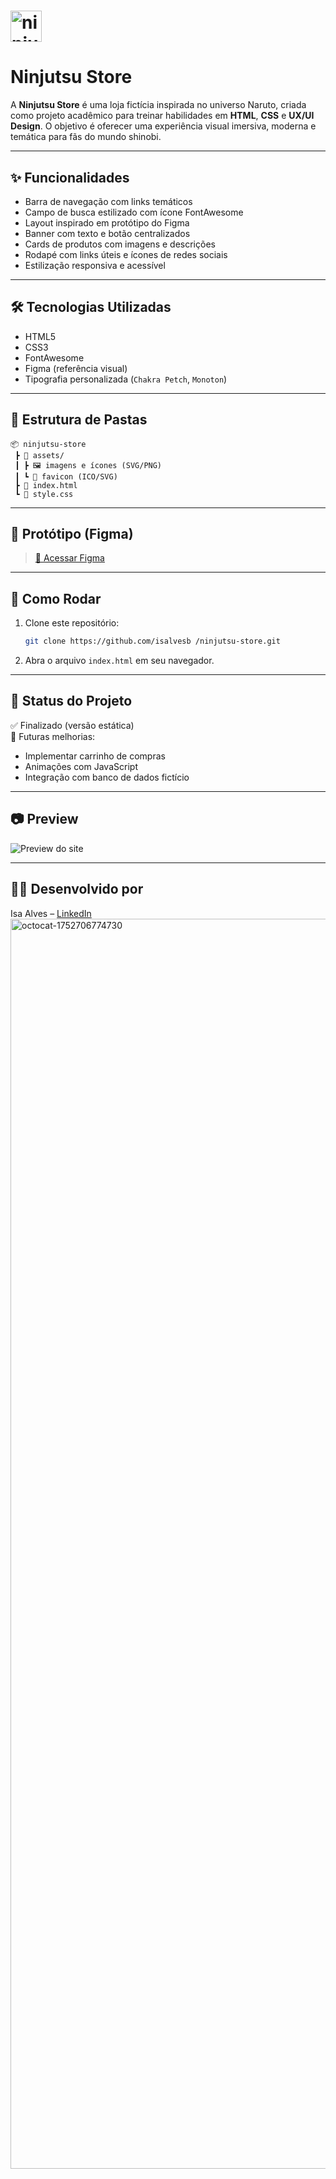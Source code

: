 # <img width="50" height="50" alt="ninjutsu-store-logo" src="https://github.com/user-attachments/assets/11a384f9-ad36-410c-a3d1-31ff76bb2bac" /><h1>Ninjutsu Store</h1>

A **Ninjutsu Store** é uma loja fictícia inspirada no universo Naruto, criada como projeto acadêmico para treinar habilidades em **HTML**, **CSS** e **UX/UI Design**. O objetivo é oferecer uma experiência visual imersiva, moderna e temática para fãs do mundo shinobi.

---

## ✨ Funcionalidades

- Barra de navegação com links temáticos
- Campo de busca estilizado com ícone FontAwesome
- Layout inspirado em protótipo do Figma
- Banner com texto e botão centralizados
- Cards de produtos com imagens e descrições
- Rodapé com links úteis e ícones de redes sociais
- Estilização responsiva e acessível

---

## 🛠️ Tecnologias Utilizadas

- HTML5
- CSS3
- FontAwesome
- Figma (referência visual)
- Tipografia personalizada (`Chakra Petch`, `Monoton`)

---

## 📁 Estrutura de Pastas

```
📦 ninjutsu-store
 ┣ 📁 assets/
 ┃ ┣ 🖼️ imagens e ícones (SVG/PNG)
 ┃ ┗ 🎯 favicon (ICO/SVG)
 ┣ 📄 index.html
 ┗ 🎨 style.css
```

---

## 🎨 Protótipo (Figma)

> [🔗 Acessar Figma](https://www.figma.com/design/sUCLV2SFEk55kKTFfW87JU/Ninjutsu-Store?node-id=71-42)

---

## 🚀 Como Rodar

1. Clone este repositório:
   ```bash
   git clone https://github.com/isalvesb /ninjutsu-store.git
   ```

2. Abra o arquivo `index.html` em seu navegador.

---

## 📌 Status do Projeto

✅ Finalizado (versão estática)  
🚧 Futuras melhorias:
- Implementar carrinho de compras
- Animações com JavaScript
- Integração com banco de dados fictício

---

## 📷 Preview

![Preview do site](https://media.licdn.com/dms/image/sync/v2/D4E27AQHCh6-KGLir6g/articleshare-shrink_1280_800/B4EZcn7zmsHYAQ-/0/1751322967003?e=1753311600&v=beta&t=RX5zmOwrVgoyfUaqMTmBtUNzpq0-P9HVdyjuTYw0WCI)

---

## 👩‍💻 Desenvolvido por

Isa Alves – [LinkedIn](www.linkedin.com/in/isalvesb) 
<img width="2000" height="2000" alt="octocat-1752706774730" src="https://github.com/user-attachments/assets/532023c5-5547-40d4-8e84-d7f46538ce4b" />
